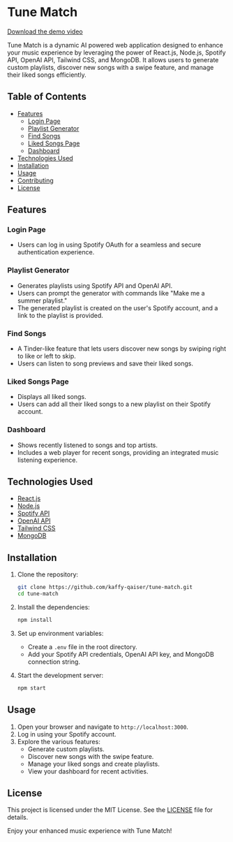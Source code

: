 # Tune Match

[Download the demo video](./src/assets/tunematch_demo.mp4)

Tune Match is a dynamic AI powered web application designed to enhance your music experience by leveraging the power of React.js, Node.js, Spotify API, OpenAI API, Tailwind CSS, and MongoDB. It allows users to generate custom playlists, discover new songs with a swipe feature, and manage their liked songs efficiently.

## Table of Contents
- [Features](#features)
    - [Login Page](#login-page)
    - [Playlist Generator](#playlist-generator)
    - [Find Songs](#find-songs)
    - [Liked Songs Page](#liked-songs-page)
    - [Dashboard](#dashboard)
- [Technologies Used](#technologies-used)
- [Installation](#installation)
- [Usage](#usage)
- [Contributing](#contributing)
- [License](#license)

## Features

### Login Page
- Users can log in using Spotify OAuth for a seamless and secure authentication experience.


### Playlist Generator
- Generates playlists using Spotify API and OpenAI API.
- Users can prompt the generator with commands like "Make me a summer playlist."
- The generated playlist is created on the user's Spotify account, and a link to the playlist is provided.

### Find Songs
- A Tinder-like feature that lets users discover new songs by swiping right to like or left to skip.
- Users can listen to song previews and save their liked songs.

### Liked Songs Page
- Displays all liked songs.
- Users can add all their liked songs to a new playlist on their Spotify account.

### Dashboard
- Shows recently listened to songs and top artists.
- Includes a web player for recent songs, providing an integrated music listening experience.

## Technologies Used
- [React.js](https://reactjs.org/)
- [Node.js](https://nodejs.org/)
- [Spotify API](https://developer.spotify.com/documentation/web-api/)
- [OpenAI API](https://beta.openai.com/)
- [Tailwind CSS](https://tailwindcss.com/)
- [MongoDB](https://www.mongodb.com/)

## Installation
1. Clone the repository:
   ```bash
   git clone https://github.com/kaffy-qaiser/tune-match.git
   cd tune-match
   ```

2. Install the dependencies:
   ```bash
   npm install
   ```

3. Set up environment variables:
    - Create a `.env` file in the root directory.
    - Add your Spotify API credentials, OpenAI API key, and MongoDB connection string.

4. Start the development server:
   ```bash
   npm start
   ```

## Usage
1. Open your browser and navigate to `http://localhost:3000`.
2. Log in using your Spotify account.
3. Explore the various features:
    - Generate custom playlists.
    - Discover new songs with the swipe feature.
    - Manage your liked songs and create playlists.
    - View your dashboard for recent activities.

## License
This project is licensed under the MIT License. See the [LICENSE](LICENSE) file for details.

Enjoy your enhanced music experience with Tune Match!